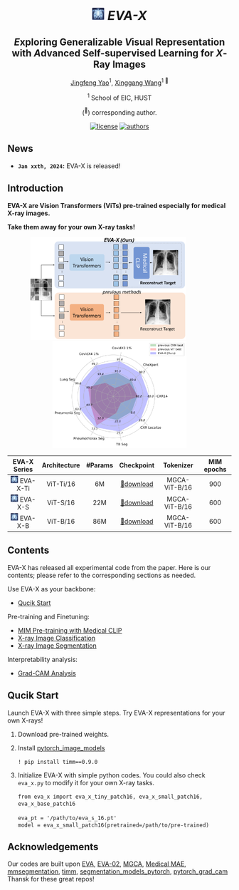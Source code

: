 <div align="center">

#  <img src="figs/logo.png" height="28"> *EVA-X* 

## *E*xploring Generalizable *V*isual Representation with *A*dvanced Self-supervised Learning for *X*-Ray Images </h2>

[Jingfeng Yao](https://github.com/JingfengYao)<sup>1</sup>, [Xinggang Wang](https://scholar.google.com/citations?user=qNCTLV0AAAAJ&hl=zh-CN)<sup>1 📧</sup>

<sup>1</sup> School of EIC, HUST

(<sup>📧</sup>) corresponding author.

[![license](https://img.shields.io/badge/license-MIT-blue)](LICENSE)
[![authors](https://img.shields.io/badge/by-hustvl-green)](https://github.com/hustvl)

</div>

## News

* **`Jan xxth, 2024`:**  EVA-X is released!

## Introduction

**EVA-X are Vision Transformers (ViTs) pre-trained especially for medical X-ray images.**

**Take them away for your own X-ray tasks!**

<p align="center">
    <img src="figs/first_fig_00.png" alt="Your alt text" width="350">
    &nbsp;&nbsp;&nbsp;&nbsp;&nbsp;&nbsp;&nbsp;&nbsp;&nbsp;&nbsp;&nbsp;&nbsp;
    <img src="figs/radar_chart_00.png" alt="Your alt text" width="300">
</p>

| EVA-X Series | Architecture | #Params | Checkpoint | Tokenizer |  MIM epochs |
|:------------:|:------------:|:-------:|:----------:|:----------:|:----------:|
| <img src="figs/logo.png" height="17"> EVA-X-Ti    |  ViT-Ti/16   | 6M      |  [🤗download](https://huggingface.co/MapleF/eva_x/blob/main/eva_x_tiny_patch16_merged520k_mim.pt)| MGCA-ViT-B/16 | 900 |
| <img src="figs/logo.png" height="17"> EVA-X-S    |  ViT-S/16   | 22M      |  [🤗download](https://huggingface.co/MapleF/eva_x/blob/main/eva_x_small_patch16_merged520k_mim.pt)|MGCA-ViT-B/16 | 600 |
| <img src="figs/logo.png" height="17"> EVA-X-B    |  ViT-B/16   | 86M      |  [🤗download](https://huggingface.co/MapleF/eva_x/blob/main/eva_x_base_patch16_merged520k_mim.pt)|MGCA-ViT-B/16 | 600 |

## Contents

EVA-X has released all experimental code from the paper. Here is our contents; please refer to the corresponding sections as needed.

Use EVA-X as your backbone:
- [Qucik Start](#qucik-start)

Pre-training and Finetuning:
- [MIM Pre-training with Medical CLIP](pretrain)
- [X-ray Image Classification](classification)
- [X-ray Image Segmentation](segmentation)

Interpretability analysis:
- [Grad-CAM Analysis](grad_cam)

## Qucik Start

Launch EVA-X with three simple steps. Try EVA-X representations for your own X-rays!

1. Download pre-trained weights.

2. Install [pytorch_image_models](https://github.com/huggingface/pytorch-image-models)
    ```
    ! pip install timm==0.9.0
    ```

3. Initialize EVA-X with simple python codes. You could also check ``eva_x.py`` to modify it for your own X-ray tasks.
    ```
    from eva_x import eva_x_tiny_patch16, eva_x_small_patch16, eva_x_base_patch16

    eva_pt = '/path/to/eva_s_16.pt'
    model = eva_x_small_patch16(pretrained=/path/to/pre-trained)
    ```

## Acknowledgements

Our codes are built upon [EVA](https://github.com/baaivision/EVA/tree/master/EVA-01), [EVA-02](https://github.com/baaivision/EVA/tree/master/EVA-02), [MGCA](https://github.com/HKU-MedAI/MGCA), [Medical MAE](https://github.com/lambert-x/medical_mae), [mmsegmentation](https://github.com/open-mmlab/mmsegmentation), [timm](https://github.com/huggingface/pytorch-image-models), [segmentation_models_pytorch](https://github.com/qubvel/segmentation_models.pytorch), [pytorch_grad_cam](https://github.com/jacobgil/pytorch-grad-cam) Thansk for these great repos!